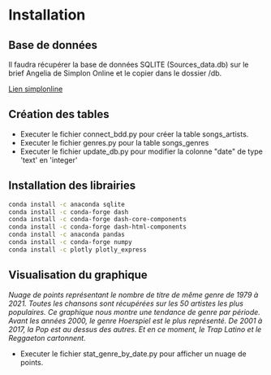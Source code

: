 # Installation


## Base de données

Il faudra récupérer la base de données SQLITE (Sources_data.db) sur le brief Angelia de Simplon Online et le copier dans le dossier /db.

[Lien simplonline](https://simplonline.co/login)


## Création des tables 

- Executer le fichier connect_bdd.py pour créer la table songs_artists.
- Executer le fichier genres.py pour la table songs_genres
- Executer le fichier update_db.py pour modifier la colonne "date" de type 'text' en 'integer'


## Installation des librairies

```bash
conda install -c anaconda sqlite
conda install -c conda-forge dash
conda install -c conda-forge dash-core-components
conda install -c conda-forge dash-html-components
conda install -c anaconda pandas
conda install -c conda-forge numpy
conda install -c plotly plotly_express

```

## Visualisation du graphique

_Nuage de points représentant le nombre de titre de même genre de 1979 à 2021. Toutes les chansons sont récupérées sur les 50 artistes les plus populaires. Ce graphique nous montre une tendance de genre par période. Avant les années 2000, le genre Hoerspiel est le plus représenté. De 2001 à 2017, la Pop est au dessus des autres. Et en ce moment, le Trap Latino et le Reggaeton cartonnent._
- Executer le fichier stat_genre_by_date.py pour afficher un nuage de points.



